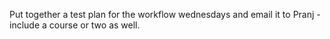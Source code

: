 Put together a test plan for the workflow wednesdays and email it to Pranj - include a course or two as well.

